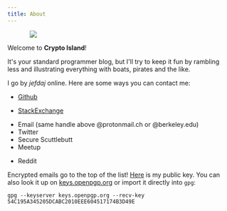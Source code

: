 ```yaml
---
title: About
---
```


<img src="/about/boat.svg" style="margin-left: 50px"></img>

Welcome to <b>Crypto Island</b>!

It's your standard programmer blog, but I'll try to keep it fun by rambling
less and illustrating everything with boats, pirates and the like.

I go by *jefdaj* online. Here are some ways you can contact me:

- [Github](https://github.com/jefdaj)
* [StackExchange](https://stackoverflow.com/users/429898/jefdaj)
- Email (same handle above @protonmail.ch or @berkeley.edu)
- Twitter
- Secure Scuttlebutt
- Meetup
* Reddit
<!-- TODO bitmessage? -->

Encrypted emails go to the top of the list! [Here][pubkey] is my public key.
You can also look it up on [keys.openpgp.org][openpgp] or import it directly into `gpg`:

~~~{ .bash }
gpg --keyserver keys.openpgp.org --recv-key 54C195A345205DCABC2010EEE604517174B3D49E
~~~

[pubkey]:  /about/jefdaj.asc
[openpgp]: https://keys.openpgp.org
